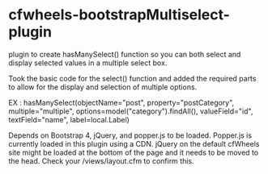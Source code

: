 # cfwheels-bootstrapMultiselect-plugin
plugin to create hasManySelect() function so you can both select and display selected values in a multiple select box.

Took the basic code for the select() function and added the required parts to allow for the display and selection of multiple options.

EX : hasManySelect(objectName="post", property="postCategory", multiple="multiple", options=model("category").findAll(), valueField="id", textField="name", label=local.Label)

Depends on Bootstrap 4, jQuery, and popper.js to be loaded.
Popper.js is currently loaded in this plugin using a CDN.
jQuery on the default cfWheels site might be loaded at the bottom of the page and it needs to be moved to the head.  Check your /views/layout.cfm to confirm this.
